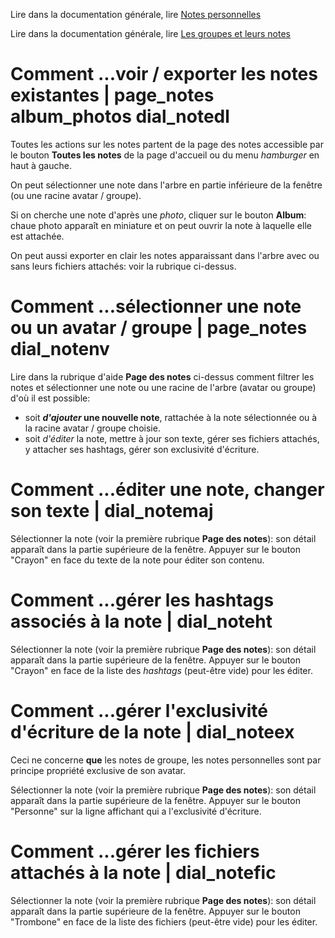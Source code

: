 Lire dans la documentation générale, lire <a href="$$/appli/notes.html" target="_blank">Notes personnelles</a>

Lire dans la documentation générale, lire <a href="$$/appli/groupes.html" target="_blank">Les groupes et leurs notes</a>

# Comment ...voir / exporter les notes existantes | page_notes album_photos dial_notedl
Toutes les actions sur les notes partent de la page des notes accessible par le bouton **Toutes les notes** de la page d'accueil ou du menu _hamburger_ en haut à gauche.

On peut sélectionner une note dans l'arbre en partie inférieure de la fenêtre (ou une racine avatar / groupe).

Si on cherche une note d'après une _photo_, cliquer sur le bouton **Album**: chaue photo apparaît en miniature et on peut ouvrir la note à laquelle elle est attachée.

On peut aussi exporter en clair les notes apparaissant dans l'arbre avec ou sans leurs fichiers attachés: voir la rubrique ci-dessus.

# Comment ...sélectionner une note ou un avatar / groupe | page_notes dial_notenv
Lire dans la rubrique d'aide **Page des notes** ci-dessus comment filtrer les notes et sélectionner une note ou une racine de l'arbre (avatar ou groupe) d'où il est possible:
- soit **_d'ajouter_ une nouvelle note**, rattachée à la note sélectionnée ou à la racine avatar / groupe choisie.
- soit _d'éditer_ la note, mettre à jour son texte, gérer ses fichiers attachés, y attacher ses hashtags, gérer son exclusivité d'écriture.

# Comment ...éditer une note, changer son texte | dial_notemaj
Sélectionner la note (voir la première rubrique **Page des notes**): son détail apparaît dans la partie supérieure de la fenêtre. Appuyer sur le bouton "Crayon" en face du texte de la note pour éditer son contenu.

# Comment ...gérer les hashtags associés à la note | dial_noteht
Sélectionner la note (voir la première rubrique **Page des notes**): son détail apparaît dans la partie supérieure de la fenêtre. Appuyer sur le bouton "Crayon" en face de la liste des _hashtags_ (peut-être vide) pour les éditer.

# Comment ...gérer l'exclusivité d'écriture de la note | dial_noteex
Ceci ne concerne **que** les notes de groupe, les notes personnelles sont par principe propriété exclusive de son avatar.

Sélectionner la note (voir la première rubrique **Page des notes**): son détail apparaît dans la partie supérieure de la fenêtre. Appuyer sur le bouton "Personne" sur la ligne affichant qui a l'exclusivité d'écriture.

# Comment ...gérer les fichiers attachés à la note | dial_notefic
Sélectionner la note (voir la première rubrique **Page des notes**): son détail apparaît dans la partie supérieure de la fenêtre. Appuyer sur le bouton "Trombone" en face de la liste des fichiers (peut-être vide) pour les éditer.

